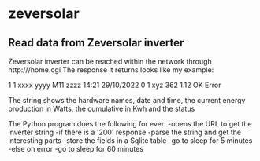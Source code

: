 # zeversolar
## Read data from Zeversolar inverter

Zeversolar inverter can be reached within the network through http://<your IP address>/home.cgi
The response it returns looks like my example:
  
1 1 xxxx yyyy M11 zzzz 14:21 29/10/2022 0 1 xyz 362 1.12 OK Error

The string shows the hardware names, date and time, the current energy production in Watts, the cumulative in Kwh and the status
  
The Python program does the following for ever:
-opens the URL to get the inverter string
 -if there is a '200' response
  -parse the string and get the interesting parts
  -store the fields in a Sqlite table
  -go to sleep for 5 minutes
 -else on error
  -go to sleep for 60 minutes
  

